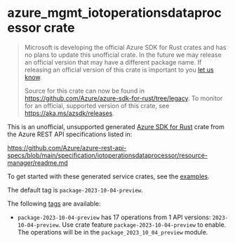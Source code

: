 # azure_mgmt_iotoperationsdataprocessor crate

> Microsoft is developing the official Azure SDK for Rust crates and has no plans to update this unofficial crate.
> In the future we may release an official version that may have a different package name.
> If releasing an official version of this crate is important to you [let us know](https://github.com/Azure/azure-sdk-for-rust/issues/new/choose).
>
> Source for this crate can now be found in <https://github.com/Azure/azure-sdk-for-rust/tree/legacy>.
> To monitor for an official, supported version of this crate, see <https://aka.ms/azsdk/releases>.

This is an unofficial, unsupported generated [Azure SDK for Rust](https://github.com/Azure/azure-sdk-for-rust/tree/legacy) crate from the Azure REST API specifications listed in:

https://github.com/Azure/azure-rest-api-specs/blob/main/specification/iotoperationsdataprocessor/resource-manager/readme.md

To get started with these generated service crates, see the [examples](https://github.com/Azure/azure-sdk-for-rust/blob/legacy/services/README.md#examples).

The default tag is `package-2023-10-04-preview`.

The following [tags](https://github.com/Azure/azure-sdk-for-rust/blob/legacy/services/tags.md) are available:

- `package-2023-10-04-preview` has 17 operations from 1 API versions: `2023-10-04-preview`. Use crate feature `package-2023-10-04-preview` to enable. The operations will be in the `package_2023_10_04_preview` module.